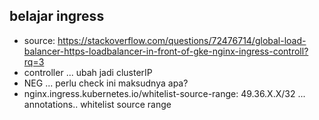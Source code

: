 ## belajar ingress 

- source: https://stackoverflow.com/questions/72476714/global-load-balancer-https-loadbalancer-in-front-of-gke-nginx-ingress-controll?rq=3
- controller ... ubah jadi clusterIP
- NEG ... perlu check ini maksudnya apa?
- nginx.ingress.kubernetes.io/whitelist-source-range: 49.36.X.X/32 ... annotations.. whitelist source range